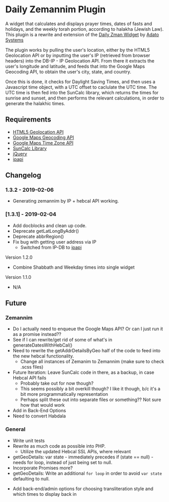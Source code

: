 # Daily Zemannim Plugin

A widget that calculates and displays prayer times, dates of fasts and holidays, and the weekly torah portion, according to halakha (Jewish Law). This plugin is a rewrite and extension of the [Daily Zman Widget](https://wordpress.org/plugins/daily-zman-widget/) by [Adato Systems](http://www.adatosystems.com/)

The plugin works by pulling the user's location, either by the HTML5 Geolocation API or by inputting the user's IP (retrieved from browser headers) into the DB-IP - IP Geolocation API. From there it extracts the user's longitude and latitude, and feeds that into the Google Maps Geocoding API, to obtain the user's city, state, and country.

Once this is done, it checks for Daylight Saving Times, and then uses a Javascript time object, with a UTC offset to caclulate the UTC time. The UTC time is then fed into the SunCalc library, which returns the times for sunrise and sunset, and then performs the relevant calculations, in order to generate the halakhic times.

## Requirements
* [HTML5 Geolocation API](https://developer.mozilla.org/en-US/docs/Web/API/Geolocation_API)
* [Google Maps Geocoding API](https://developers.google.com/maps/documentation/geocoding/intro)
* [Google Maps Time Zone API](https://developers.google.com/maps/documentation/timezone/intro)
* [SunCalc Library](https://github.com/mourner/suncalc)
* [jQuery](https://jquery.com/)
* [ipapi](https://ipapi.co/)
<!-- * [DB-IP - IP Geolocation API](https://db-ip.com/api/) -->

## Changelog

<!-- ### 1.3.3
* Added padding to outputted text
* Removed Deprecated getLatLongByAddr()
* -->

### 1.3.2 - 2019-02-06
* Generating zemannim by IP + hebcal API working.

### [1.3.1] - 2019-02-04
* Add docblocks and clean up code.
* Deprecate getLatLongByAddr()
* Deprecate abbrRegion()
* Fix bug with getting user address via IP
    * Switched from IP-DB to [ipapi](https://ipapi.co/)

Version 1.2.0
* Combine Shabbath and Weekday times into single widget

Version 1.1.0
* N/A

## Future

### Zemannim
* Do I actually need to enqueue the Google Maps API? Or can I just run it as a promise instead??
* See if I can rewrite/get rid of some of what's in generateDatesWithHebCal()
* Need to rewrite the getAddrDetailsByGeo half of the code to feed into the new hebcal functionality.
    * Change all instances of Zemanim to Zemannim (make sure to check .scss files)
* Future Iteration: Leave SunCalc code in there, as a backup, in case Hebcal API fails
    * Probably take out for now though?
    * This seems possibly a bit overkill though? I like it though, b/c it's a bit more programmatically representation
    * Perhaps split these out into separate files or something?? Not sure how that would work
* Add in Back-End Options
* Need to convert Habdala


### General
* Write unit tests
* Rewrite as much code as possible into PHP.
    * Utilize the updated Hebcal SSL APIs, where relevant
* getGeoDetails: var state - immediately precedes if (state == null) - needs for loop, instead of just being set to null.
* Incorporate Promises more?
* getGeoDetails: Write an additional `for loop` in order to avoid `var state` defaulting to null.
<!-- * Incorporate Promises more? -->
* Add back-end/admin options for choosing transliteration style and which times to display back in
